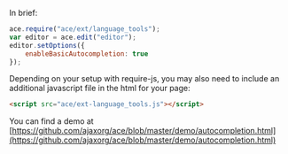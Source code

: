 In brief:

```js
ace.require("ace/ext/language_tools");
var editor = ace.edit("editor");
editor.setOptions({
    enableBasicAutocompletion: true
});
```

Depending on your setup with require-js, you may also need to include an additional javascript file in the html for your page:

```html
<script src="ace/ext-language_tools.js"></script>
```

You can find a demo at [https://github.com/ajaxorg/ace/blob/master/demo/autocompletion.html](https://github.com/ajaxorg/ace/blob/master/demo/autocompletion.html)